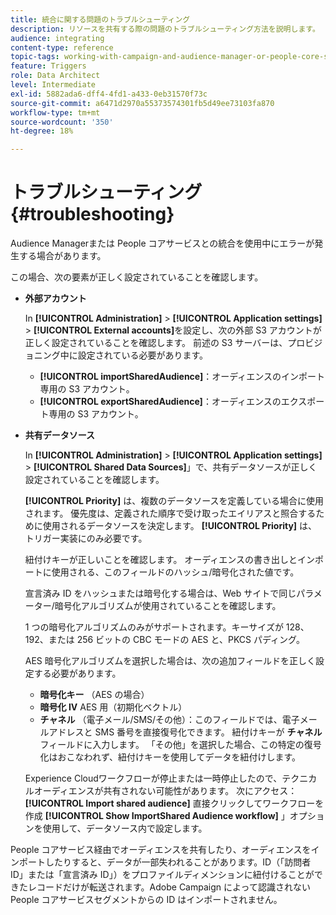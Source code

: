 ```yaml
---
title: 統合に関する問題のトラブルシューティング
description: リソースを共有する際の問題のトラブルシューティング方法を説明します。
audience: integrating
content-type: reference
topic-tags: working-with-campaign-and-audience-manager-or-people-core-service
feature: Triggers
role: Data Architect
level: Intermediate
exl-id: 5882ada6-dff4-4fd1-a433-0eb31570f73c
source-git-commit: a6471d2970a55373574301fb5d49ee73103fa870
workflow-type: tm+mt
source-wordcount: '350'
ht-degree: 18%

---
```


# トラブルシューティング{#troubleshooting}

Audience Managerまたは People コアサービスとの統合を使用中にエラーが発生する場合があります。

この場合、次の要素が正しく設定されていることを確認します。

* **外部アカウント**

  In **[!UICONTROL Administration]** > **[!UICONTROL Application settings]** > **[!UICONTROL External accounts]**&#x200B;を設定し、次の外部 S3 アカウントが正しく設定されていることを確認します。 前述の S3 サーバーは、プロビジョニング中に設定されている必要があります。

   * **[!UICONTROL importSharedAudience]**：オーディエンスのインポート専用の S3 アカウント。
   * **[!UICONTROL exportSharedAudience]**：オーディエンスのエクスポート専用の S3 アカウント。

* **共有データソース**

  In **[!UICONTROL Administration]** > **[!UICONTROL Application settings]** > **[!UICONTROL Shared Data Sources]**」で、共有データソースが正しく設定されていることを確認します。

  **[!UICONTROL Priority]** は、複数のデータソースを定義している場合に使用されます。 優先度は、定義された順序で受け取ったエイリアスと照合するために使用されるデータソースを決定します。 **[!UICONTROL Priority]** は、トリガー実装にのみ必要です。

  紐付けキーが正しいことを確認します。 オーディエンスの書き出しとインポートに使用される、このフィールドのハッシュ/暗号化された値です。

  宣言済み ID をハッシュまたは暗号化する場合は、Web サイトで同じパラメーター/暗号化アルゴリズムが使用されていることを確認します。

  1 つの暗号化アルゴリズムのみがサポートされます。キーサイズが 128、192、または 256 ビットの CBC モードの AES と、PKCS パディング。

  AES 暗号化アルゴリズムを選択した場合は、次の追加フィールドを正しく設定する必要があります。

   * **暗号化キー** （AES の場合）
   * **暗号化 IV** AES 用（初期化ベクトル）
   * **チャネル** （電子メール/SMS/その他）：このフィールドでは、電子メールアドレスと SMS 番号を直接復号化できます。 紐付けキーが **チャネル** フィールドに入力します。 「その他」を選択した場合、この特定の復号化はおこなわれず、紐付けキーを使用してデータを紐付けします。

  Experience Cloudワークフローが停止または一時停止したので、テクニカルオーディエンスが共有されない可能性があります。 次にアクセス： **[!UICONTROL Import shared audience]** 直接クリックしてワークフローを作成 **[!UICONTROL Show ImportShared Audience workflow]** 」オプションを使用して、データソース内で設定します。

People コアサービス経由でオーディエンスを共有したり、オーディエンスをインポートしたりすると、データが一部失われることがあります。ID（「訪問者 ID」または「宣言済み ID」）をプロファイルディメンションに紐付けることができたレコードだけが転送されます。Adobe Campaign によって認識されない People コアサービスセグメントからの ID はインポートされません。
